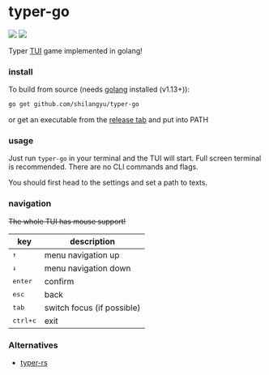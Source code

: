 # typer-go

[![](https://goreportcard.com/badge/github.com/shilangyu/typer-go)](https://goreportcard.com/report/github.com/shilangyu/typer-go)
[![](https://github.com/shilangyu/typer-go/workflows/ci/badge.svg)](https://github.com/shilangyu/typer-go/actions)

Typer [TUI](https://en.wikipedia.org/wiki/Text-based_user_interface) game implemented in golang!

### install

To build from source (needs [golang](https://golang.org/dl/) installed (v1.13+)):

```sh
go get github.com/shilangyu/typer-go
```

or get an executable from the [release tab](https://github.com/shilangyu/typer-go/releases) and put into PATH

### usage

Just run `typer-go` in your terminal and the TUI will start. Full screen terminal is recommended. There are no CLI commands and flags.

You should first head to the settings and set a path to texts.

### navigation

~~The whole TUI has mouse support!~~

| key               | description                |
| ----------------- | -------------------------- |
| <kbd>↑</kbd>      | menu navigation up         |
| <kbd>↓</kbd>      | menu navigation down       |
| <kbd>enter</kbd>  | confirm                    |
| <kbd>esc</kbd>    | back                       |
| <kbd>tab</kbd>    | switch focus (if possible) |
| <kbd>ctrl+c</kbd> | exit                       |

### Alternatives

- [typer-rs](https://github.com/krawieck/typer-rs)
